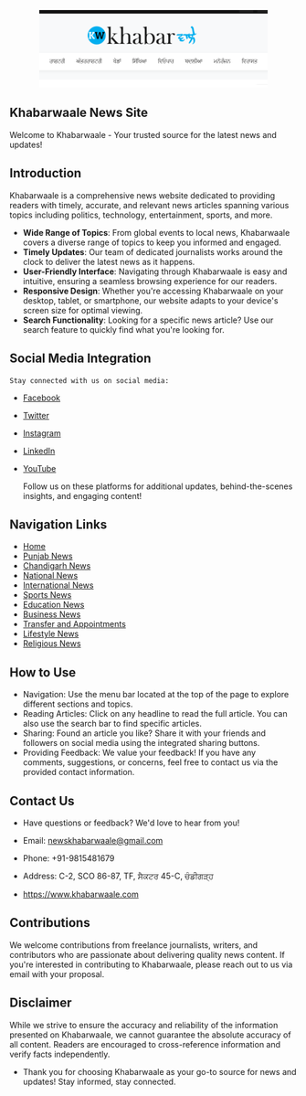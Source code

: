 <p align="center"><a href="https://www.khabarwaale.com/" target="_blank"><img src="khabr.png" width="400" alt="Laravel Logo"></a></p>

## Khabarwaale News Site
Welcome to Khabarwaale - Your trusted source for the latest news and updates!

## Introduction
Khabarwaale is a comprehensive news website dedicated to providing readers with timely, accurate, and relevant news articles spanning various topics including politics, technology, entertainment, sports, and more.


- **Wide Range of Topics**: From global events to local news, Khabarwaale covers a diverse range of topics to keep you informed and engaged.
- **Timely Updates**: Our team of dedicated journalists works around the clock to deliver the latest news as it happens.
- **User-Friendly Interface**: Navigating through Khabarwaale is easy and intuitive, ensuring a seamless browsing experience for our readers.
- **Responsive Design**: Whether you're accessing Khabarwaale on your desktop, tablet, or smartphone, our website adapts to your device's screen size for optimal viewing.
- **Search Functionality**: Looking for a specific news article? Use our search feature to quickly find what you're looking for.

## Social Media Integration

    Stay connected with us on social media:

- [Facebook](https://www.facebook.com/khabarwaaleofficial/)
- [Twitter](https://twitter.com/khabarwaaletv)
- [Instagram](https://www.instagram.com/khabarwaaletv/)
- [LinkedIn](https://www.linkedin.com/in/khabarwaale-waale-001132168/)
- [YouTube](https://www.youtube.com/c/KhabarwaaleTV)

    Follow us on these platforms for additional updates, behind-the-scenes insights, and engaging content!

## Navigation Links

- [Home](https://www.khabarwaale.com)
- [Punjab News](https://www.khabarwaale.com/category/5/punjab)
- [Chandigarh News](https://www.khabarwaale.com/category/6/chandigarh)
- [National News](https://www.khabarwaale.com/category/7/national)
- [International News](https://www.khabarwaale.com/category/8/world)
- [Sports News](https://www.khabarwaale.com/category/9/sports)
- [Education News](https://www.khabarwaale.com/category/10/education)
- [Business News](https://www.khabarwaale.com/category/11/business)
- [Transfer and Appointments](https://www.khabarwaale.com/category/12/transfer-and-appointments)
- [Lifestyle News](https://www.khabarwaale.com/category/13/lifestyle)
- [Religious News](https://www.khabarwaale.com/category/14/religious)


## How to Use
* Navigation: Use the menu bar located at the top of the page to explore different sections and topics.
* Reading Articles: Click on any headline to read the full article. You can also use the search bar to find specific articles.
* Sharing: Found an article you like? Share it with your friends and followers on social media using the integrated sharing buttons.
* Providing Feedback: We value your feedback! If you have any comments, suggestions, or concerns, feel free to contact us via the provided contact information.

## Contact Us
*  Have questions or feedback? We'd love to hear from you!

 * Email: newskhabarwaale@gmail.com
 * Phone: +91-9815481679
 * Address: C-2, SCO 86-87, TF, ਸੈਕਟਰ 45-C, ਚੰਡੀਗੜ੍ਹ
 * https://www.khabarwaale.com

## Contributions
We welcome contributions from freelance journalists, writers, and contributors who are passionate about delivering quality news content. If you're interested in contributing to Khabarwaale, please reach out to us via email with your proposal.

## Disclaimer
While we strive to ensure the accuracy and reliability of the information presented on Khabarwaale, we cannot guarantee the absolute accuracy of all content. Readers are encouraged to cross-reference information and verify facts independently.

* Thank you for choosing Khabarwaale as your go-to source for news and updates! Stay informed, stay connected.

